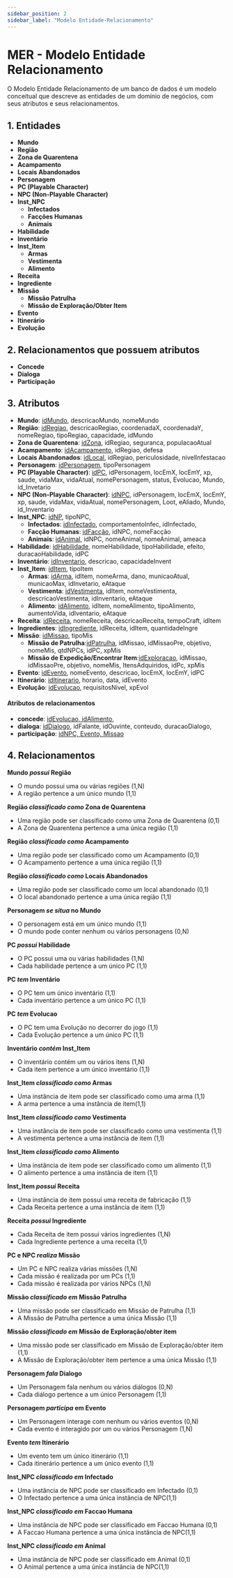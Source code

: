 ```yaml
---
sidebar_position: 2
sidebar_label: "Modelo Entidade-Relacionamento"
---
```


# MER - Modelo Entidade Relacionamento

O Modelo Entidade Relacionamento de um banco de dados é um modelo conceitual que descreve as entidades de um domínio de negócios, com seus atributos e seus relacionamentos.

## 1. Entidades

- **Mundo**
- **Região**
- **Zona de Quarentena**
- **Acampamento**
- **Locais Abandonados**
- **Personagem**
- **PC (Playable Character)**
- **NPC (Non-Playable Character)**
- **Inst_NPC**
  - **Infectados**
  - **Facções Humanas**
  - **Animais**
- **Habilidade**
- **Inventário**
- **Inst_Item**
  - **Armas**
  - **Vestimenta**
  - **Alimento**
- **Receita**
- **Ingrediente**
- **Missão**
  - **Missão Patrulha**
  - **Missão de Exploração/Obter Item**
- **Evento**
- **Itinerário**
- **Evolução**


## 2. Relacionamentos que possuem atributos

- **Concede**
- **Dialoga**
- **Participação**

## 3. Atributos

- **Mundo**: <ins>idMundo</ins>, descricaoMundo, nomeMundo
- **Região**: <ins>idRegiao</ins>, descricaoRegiao, coordenadaX, coordenadaY, nomeRegiao, tipoRegiao, capacidade, idMundo
- **Zona de Quarentena**: <ins>idZona</ins>, idRegiao, seguranca, populacaoAtual
- **Acampamento**: <ins>idAcampamento</ins>, idRegiao, defesa
- **Locais Abandonados**: <ins>idLocal</ins>, idRegiao, periculosidade, nivelInfestacao
- **Personagem**: <ins>idPersonagem</ins>, tipoPersonagem
- **PC (Playable Character)**: <ins>idPC</ins>, idPersonagem, locEmX, locEmY, xp, saude, vidaMax, vidaAtual, nomePersonagem, status, Evolucao, Mundo, id_Invetario
- **NPC (Non-Playable Character)**: <ins>idNPC</ins>, idPersonagem, locEmX, locEmY, xp, saude, vidaMax, vidaAtual, nomePersonagem, Loot, eAliado, Mundo, id_Inventario
- **Inst_NPC**: <ins>idNP</ins>, tipoNPC,
  - **Infectados**: <ins>idInfectado</ins>, comportamentoInfec, idInfectado,
  - **Facção Humanas**: <ins>idFacção</ins>, idNPC, nomeFacção
  - **Animais**: <ins>idAnimal</ins>, idNPC, nomeAnimal, nomeAnimal, ameaca
- **Habilidade**: <ins>idHabilidade</ins>, nomeHabilidade, tipoHabilidade, efeito, duracaoHabilidade, idPC
- **Inventário**: <ins>idInventario</ins>, descricao, capacidadeInvent
- **Inst_Item**: <ins>idItem</ins>, tipoItem
  - **Armas**: <ins>idArma</ins>, idItem, nomeArma, dano, municaoAtual, municaoMax, idInvetario, eAtaque
  - **Vestimenta**: <ins>idVestimenta</ins>, idItem, nomeVestimenta, descricaoVestimenta, idInventario, eAtaque
  - **Alimento**: <ins>idAlimento</ins>, idItem, nomeAlimento, tipoAlimento, aumentoVida, idIventario, eAtaque
- **Receita**: <ins>idReceita</ins>, nomeReceita, descricaoReceita, tempoCraft, idItem
- **Ingredientes**: <ins>idIngrediente</ins>, idReceita, idItem, quantidadeIngre
- **Missão**: <ins>idMissao</ins>, tipoMis
  - **Missão de Patrulha**:<ins>idPatrulha</ins>, idMissao, idMissaoPre, objetivo, nomeMis, qtdNPCs, idPC, xpMis 
  - **Missão de Expedição/Encontrar Item**:<ins>idExploracao</ins>, idMissao, idMissaoPre, objetivo, nomeMis, ItensAdquiridos, idPc, xpMis
- **Evento**: <ins>idEvento</ins>, nomeEvento, descricao, locEmX, locEmY, idPC
- **Itinerário**: <ins>idItinerario</ins>, horario, data, idEvento
- **Evolução**: <ins>idEvolucao</ins>, requisitosNivel, xpEvol

#### Atributos de relacionamentos
- **concede**: <ins>idEvolucao, idAlimento</ins>,
- **dialoga**: <ins>idDialogo</ins>, idFalante, idOuvinte, conteudo,  duracaoDialogo,
- **participação**: <ins>idNPC, Evento, Missao</ins>

## 4. Relacionamentos

**Mundo _possui_ Região**

- O mundo possui uma ou várias regiões (1,N)
- A região pertence a um único mundo (1,1)

**Região _classificado como_ Zona de Quarentena**

- Uma região pode ser classificado como uma Zona de Quarentena (0,1)
- A Zona de Quarentena pertence a uma única região (1,1)

**Região _classificado como_ Acampamento**

- Uma região pode ser classificado como um Acampamento (0,1)
- O Acampamento pertence a uma única região (1,1)

**Região _classificado como_ Locais Abandonados**

- Uma região pode ser classificado como um local abandonado (0,1)
- O local abandonado pertence a uma única região (1,1)

**Personagem _se situa_ no Mundo**

- O personagem está em um único mundo (1,1)
- O mundo pode conter nenhum ou vários personagens (0,N)

**PC _possui_ Habilidade**

- O PC possui uma ou várias habilidades (1,N)
- Cada habilidade pertence a um único PC (1,1)

**PC _tem_ Inventário**

- O PC tem um único inventário (1,1)
- Cada inventário pertence a um único PC (1,1)

**PC _tem_ Evolucao**

- O PC tem uma Evolução no decorrer do jogo (1,1)
- Cada Evolução pertence a um único PC (1,1)

**Inventário _contém_ Inst_Item**

- O inventário contém um ou vários itens (1,N)
- Cada item pertence a um único inventário (1,1)

**Inst_Item _classificado como_ Armas**

- Uma instância de item pode ser classificado como uma arma (1,1)
- A arma pertence a uma instância de item(1,1)

**Inst_Item _classificado como_ Vestimenta**

- Uma instância de item pode ser classificado como uma vestimenta (1,1)
- A vestimenta pertence a uma instância de item (1,1)

**Inst_Item _classificado como_ Alimento**

- Uma instância de item pode ser classificado como um alimento (1,1)
- O alimento pertence a uma instância de item (1,1)

**Inst_Item _possui_ Receita**

- Uma instância de item possui uma receita de fabricação (1,1)
- Cada Receita pertence a uma instância de item (1,1)

**Receita _possui_ Ingrediente**

- Cada Receita de item possui vários ingredientes (1,N)
- Cada Ingrediente pertence a uma receita (1,1)

**PC e NPC _realiza_ Missão**

- Um PC e NPC realiza várias missões (1,N)
- Cada missão é realizada por um PCs (1,1)
- Cada missão é realizada por vários NPCs (1,N)

**Missão _classificado em_ Missão Patrulha**

- Uma missão pode ser classificado em Missão de Patrulha (1,1)
- A Missão de Patrulha pertence a uma única Missão (1,1)

**Missão _classificado em_ Missão de Exploração/obter item**

- Uma missão pode ser classificado em Missão de Exploração/obter item (1,1)
- A Missão de Exploração/obter item pertence a uma única Missão (1,1)

**Personagem _fala_ Dialogo**

- Um Personagem fala nenhum ou vários diálogos (0,N)
- Cada diálogo pertence a um único Personagem (1,1)

**Personagem _participa_ em Evento**

- Um Personagem interage com nenhum ou vários eventos (0,N)
- Cada evento é interagido por um ou vários Personagem (1,N)

**Evento _tem_ Itinerário**

- Um evento tem um único itinerário (1,1)
- Cada itinerário pertence a um único evento (1,1)

**Inst_NPC _classificado em_ Infectado**

- Uma instância de NPC pode ser classificado em Infectado (0,1)
- O Infectado pertence a uma única instância de NPC(1,1)

**Inst_NPC _classificado em_ Faccao Humana**

- Uma instância de NPC pode ser classificado em Faccao Humana (0,1)
- A Faccao Humana pertence a uma única instância de NPC(1,1)

**Inst_NPC _classificado em_ Animal**

- Uma instância de NPC pode ser classificado em Animal (0,1)
- O Animal pertence a uma única instância de NPC(1,1)


